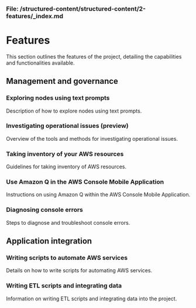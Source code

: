 ### File: /structured-content/structured-content/2-features/_index.md

# Features

This section outlines the features of the project, detailing the capabilities and functionalities available.

## Management and governance

### Exploring nodes using text prompts
Description of how to explore nodes using text prompts.

### Investigating operational issues (preview)
Overview of the tools and methods for investigating operational issues.

### Taking inventory of your AWS resources
Guidelines for taking inventory of AWS resources.

### Use Amazon Q in the AWS Console Mobile Application
Instructions on using Amazon Q within the AWS Console Mobile Application.

### Diagnosing console errors
Steps to diagnose and troubleshoot console errors.

## Application integration

### Writing scripts to automate AWS services
Details on how to write scripts for automating AWS services.

### Writing ETL scripts and integrating data
Information on writing ETL scripts and integrating data into the project.